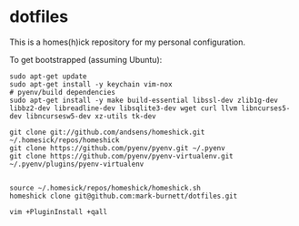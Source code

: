 # dotfiles

This is a homes(h)ick repository for my personal configuration.

To get bootstrapped (assuming Ubuntu):

```
sudo apt-get update
sudo apt-get install -y keychain vim-nox
# pyenv/build dependencies
sudo apt-get install -y make build-essential libssl-dev zlib1g-dev libbz2-dev libreadline-dev libsqlite3-dev wget curl llvm libncurses5-dev libncursesw5-dev xz-utils tk-dev

git clone git://github.com/andsens/homeshick.git ~/.homesick/repos/homeshick
git clone https://github.com/pyenv/pyenv.git ~/.pyenv
git clone https://github.com/pyenv/pyenv-virtualenv.git ~/.pyenv/plugins/pyenv-virtualenv


source ~/.homesick/repos/homeshick/homeshick.sh
homeshick clone git@github.com:mark-burnett/dotfiles.git

vim +PluginInstall +qall
```
